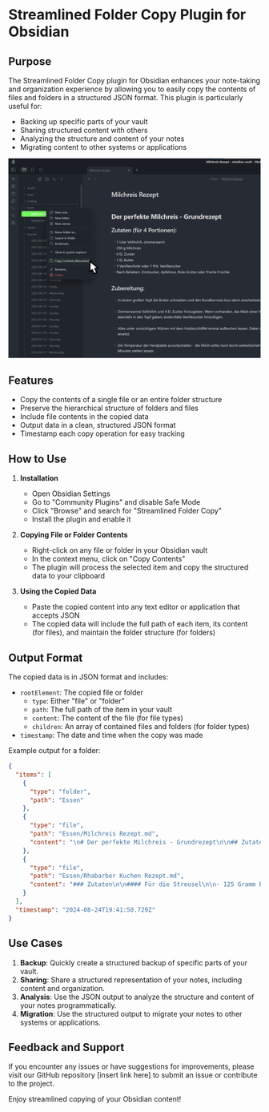 # Streamlined Folder Copy Plugin for Obsidian

## Purpose

The Streamlined Folder Copy plugin for Obsidian enhances your note-taking and organization experience by allowing you to easily copy the contents of files and folders in a structured JSON format. This plugin is particularly useful for:

- Backing up specific parts of your vault
- Sharing structured content with others
- Analyzing the structure and content of your notes
- Migrating content to other systems or applications

![](/assets/preview.png)

## Features

- Copy the contents of a single file or an entire folder structure
- Preserve the hierarchical structure of folders and files
- Include file contents in the copied data
- Output data in a clean, structured JSON format
- Timestamp each copy operation for easy tracking

## How to Use

1. **Installation**
   - Open Obsidian Settings
   - Go to "Community Plugins" and disable Safe Mode
   - Click "Browse" and search for "Streamlined Folder Copy"
   - Install the plugin and enable it

2. **Copying File or Folder Contents**
   - Right-click on any file or folder in your Obsidian vault
   - In the context menu, click on "Copy Contents"
   - The plugin will process the selected item and copy the structured data to your clipboard

3. **Using the Copied Data**
   - Paste the copied content into any text editor or application that accepts JSON
   - The copied data will include the full path of each item, its content (for files), and maintain the folder structure (for folders)

## Output Format

The copied data is in JSON format and includes:

- `rootElement`: The copied file or folder
  - `type`: Either "file" or "folder"
  - `path`: The full path of the item in your vault
  - `content`: The content of the file (for file types)
  - `children`: An array of contained files and folders (for folder types)
- `timestamp`: The date and time when the copy was made

Example output for a folder:

```json
{
  "items": [
    {
      "type": "folder",
      "path": "Essen"
    },
    {
      "type": "file",
      "path": "Essen/Milchreis Rezept.md",
      "content": "\n# Der perfekte Milchreis - Grundrezept\n\n## Zutaten (für 4 Portionen):\n\n- 1 Liter Vollmilch, zimmerwarm\n- 250 g Milchreis\n- 4 EL Zucker\n- 1 EL Butter\n- 1 Vanilleschote oder 1 Pck. Vanillezucker\n- Nach Belieben: Zimtzucker, Apfelmus, Rote Grütze oder frische Früchte\n\n## Zubereitung:\n\n1. In einem großen Topf die Butter schmelzen und den Rundkornreis kurz darin anschwitzen.\n\n2. Zimmerwarme Vollmilch und 4 EL Zucker hinzugeben. Wenn vorhanden, das Mark einer Vanilleschote sowie die aufgeschlitzte Schote ebenfalls in den Topf geben; andernfalls Vanillezucker hinzufügen.\n\n3. Alles unter vorsichtigem Rühren mit dem Holzkochlöffel einmal aufkochen lassen. Dabei aufpassen, dass sich nichts am Topfboden ansetzt.\n\n4. Die Temperatur der Herdplatte zurückschalten - die Milch sollte noch leicht weiterköcheln. Den Milchreis im geschlossenen Topf circa 30 Minuten ziehen lassen.\n\n5. Nach ca. 15 Minuten (evtl. auch früher) umrühren.\n\n6. Nach 30 Minuten ist der Reis servierfertig. Er kann warm oder kalt gegessen werden.\n\n7. Nach Geschmack Zimt und Zucker mischen und über den Milchreis geben oder Apfelmus, Rote Grütze, frisches Obst, etc. dazu reichen.\n\n## Nährwerte und Zubereitungsinfo:\n\n- Kalorien pro Portion: ca. 385 Kcal\n- Arbeitszeit: ca. 10 Minuten\n- Koch-/Backzeit: ca. 35 Minuten\n- Gesamtzeit: ca. 45 Minuten\n- Schwierigkeitsgrad: normal\n"
    },
    {
      "type": "file",
      "path": "Essen/Rhabarber Kuchen Rezept.md",
      "content": "### Zutaten\n\n#### Für die Streusel\n\n- 125 Gramm Butter kalt in Stückchen\n- 125 Gramm Weizenmehl\n- 80 Gramm gemahlene Mandeln Amaretti-Variante siehe Tipps\n- 70 Gramm Zucker\n\n#### Zum Belegen\n\n- 700 Gramm Rhabarber\n\n#### Für den Teig\n\n- 250 Gramm Butter weich\n- 180 Gramm Zucker\n- 4 mittelgroße Eier\n- 400 Gramm Weizenmehl\n- 3 Teelöffel Backpulver\n- 1 Prise Salz\n- 140 Milliliter Milch grobe Angabe\n\n### Zubereitung\n\n- Zunächst die Streusel vorbereiten. Dafür die fein gehackte kalte Butter mit den anderen Zutaten kurz mit den Händen verkneten und zu Streuseln formen. In den Kühlschrank stellen.\n    \n- Die Rhabarberstangen putzen, waschen, schälen und grob in 1-2 cm große Stückchen schneiden. Ein Backblech (max. 37*42 cm) mit Backpapier auslegen oder fetten und mit Mehl bestäuben. Ofen auf 175 Grad Ober- und Unterhitze vorheizen.\n    \n- Für den Rührteig die weiche Butter mit dem Zucker schaumig schlagen. Eier nach und nach einzeln unterrühren. Zuletzt das mit dem Backpulver und Salz vermischte Mehl im Wechsel mit der Milch unterrühren. Der Teig soll schwer reißend vom Löffel fallen.\n    \n- Teig auf dem Backblech verteilen, glattstreichen, die Rhabarberstücke leicht hineindrücken und zuletzt die Streusel auf dem Kuchen verteilen. Etwa 35-40 Minuten backen.\n    \n\n### Anmerkungen\n\n- **Variante mit Amarett**i: Besonders köstlich wird der Rhabarberkuchen mit Amarettini-Streuseln statt normalen Mandelstreuseln. Dafür die gemahlenen Mandeln und den Zucker durch 80 Gramm weiche Amaretti, grob zerbröckelt, sowie 30 g Vanillezucker ersetzen"
    }
  ],
  "timestamp": "2024-08-24T19:41:50.729Z"
}
```

## Use Cases

1. **Backup**: Quickly create a structured backup of specific parts of your vault.
2. **Sharing**: Share a structured representation of your notes, including content and organization.
3. **Analysis**: Use the JSON output to analyze the structure and content of your notes programmatically.
4. **Migration**: Use the structured output to migrate your notes to other systems or applications.

## Feedback and Support

If you encounter any issues or have suggestions for improvements, please visit our GitHub repository [insert link here] to submit an issue or contribute to the project.

Enjoy streamlined copying of your Obsidian content!
